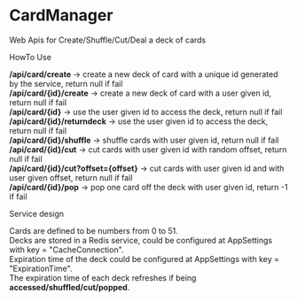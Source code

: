 # CardManager
Web Apis for Create/Shuffle/Cut/Deal a deck of cards

HowTo Use

**/api/card/create** -> create a new deck of card with a unique id generated by the service, return null if fail  
**/api/card/{id}/create** -> create a new deck of card with a user given id, return null if fail  
**/api/card/{id}** -> use the user given id to access the deck, return null if fail  
**/api/card/{id}/returndeck** -> use the user given id to access the deck, return null if fail  
**/api/card/{id}/shuffle** -> shuffle cards with user given id, return null if fail  
**/api/card/{id}/cut** -> cut cards with user given id with random offset, return null if fail  
**/api/card/{id}/cut?offset={offset}** -> cut cards with user given id and with user given offset, return null if fail  
**/api/card/{id}/pop** -> pop one card off the deck with user given id, return -1 if fail  

Service design

Cards are defined to be numbers from 0 to 51.  
Decks are stored in a Redis service, could be configured at AppSettings with key = "CacheConnection".  
Expiration time of the deck could be configured at AppSettings with key = "ExpirationTime".  
The expiration time of each deck refreshes if being **accessed/shuffled/cut/popped**.  
